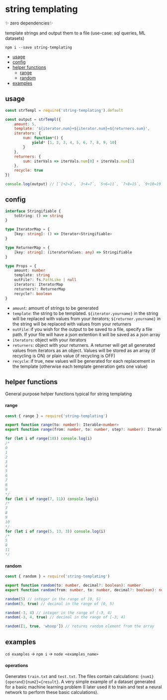 # string templating

✨ zero dependencies✨

template strings and output them to a file (use-case: sql queries, ML datasets)

`npm i --save string-templating`

- [usage](#usage)
- [config](#config)
- [helper functions](#helper-functions)
  - [range](#range)
  - [random](#random)
- [examples](#examples)

## usage

```js
const strTempl = require('string-templating').default

const output = strTempl({
	amount: 5,
	template: '${iterator.num}+${iterator.num}=${returners.sum}',
	iterators: {
		num: function*() {
			yield* [1, 2, 3, 4, 5, 6, 7, 8, 9, 10]
		}
	},
	returners: {
		sum: iterVals => iterVals.num[0] + iterVals.num[1]
	},
	recycle: true
})

console.log(output) // [`1+2=3`, `3+4=7`, `5+6=11`, `7+8=15`, `9+10=19`]
```

## config

```ts
interface Stringifiable {
	toString: () => string
}

type IteratorMap = {
	[key: string]: () => Iterator<Stringifiable>
}

type ReturnerMap = {
	[key: string]: (iteratorValues: any) => Stringifiable
}

type Props = {
	amount: number
	template: string
	outFile?: fs.PathLike | null
	iterators: IteratorMap
	returners?: ReturnerMap
	recycle?: boolean
}
```

- `amount`: amount of strings to be generated
- `template`: the string to be templated. `${iterator.yourname}` in the string will be replaced with values from your iterators; `${returner.yourname}` in the string will be replaced with values from your returners
- `outFile`: if you wish for the output to be saved to a file, specify a file path. If your file will have a json extention it will be saved as a json array
- `iterators`: object with your iterators
- `returners`: object with your returners. A returner will get all generated values from iterators as an object. Values will be stored as an array (if recycling is ON) or plain value (if recycling is OFF)
- `recycle`: if true, new values will be generated for each replacement in the template (otherwise each template generation gets one value)

## helper functions

General purpose helper functions typical for string templating

#### range

```js
const { range } = require('string-templating')
```

```ts
export function range(to: number): Iterable<number>
export function range(from: number, to: number, step?: number): Iterable<number>
```

```js
for (let i of range(10)) console.log(i)
/*
0
1
2
3
4
5
6
7
8
9
*/
for (let i of range(7, 11)) console.log(i)
/*
7
8
9
10
*/
for (let i of range(5, 13, 3)) console.log(i)
/*
5
8
11
*/
```

#### random

```js
const { random } = require('string-templating')
```

```ts
export function random(to: number, decimal?: boolean): number
export function random(from: number, to: number, decimal?: boolean): number
```

```js
random(5) // integer in the range of [0, 5)
random(5, true) // decimal in the range of [0, 5)

random(-3, 4) // integer in the range of [-3, 4)
random(-3, 4, true) // decimal in the range of [-3, 4)

random([1, true, 'whoop']) // returns random element from the array
```

## examples

`cd examples` -> `npm i` -> `node <examples_name>`

#### operations

Generates `train.txt` and `test.txt`. The files contain calculations: `{num1}{operand}{num2}={result}`. A very simple example of a dataset generated for a basic machine learning problem (I later used it to train and test a neural network to perform these basic calculations).

